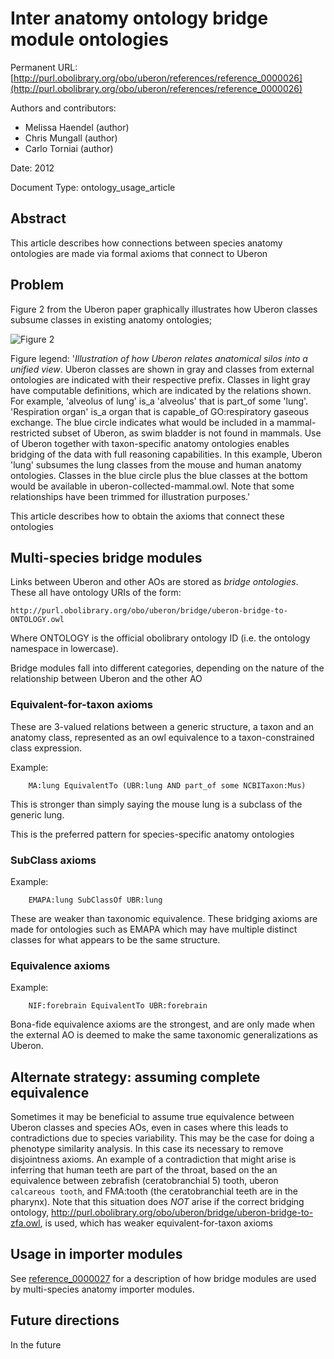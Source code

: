 # Inter anatomy ontology bridge module ontologies


Permanent URL: [http://purl.obolibrary.org/obo/uberon/references/reference_0000026](http://purl.obolibrary.org/obo/uberon/references/reference_0000026)

Authors and contributors:

 * Melissa Haendel (author)
 * Chris Mungall (author)
 * Carlo Torniai (author)

Date: 2012

Document Type: ontology_usage_article

## Abstract
This article describes how connections between species anatomy ontologies are made via formal axioms that connect to Uberon


## Problem

Figure 2 from the Uberon paper graphically illustrates how Uberon
classes subsume classes in existing anatomy ontologies;

![Figure 2](http://www.ncbi.nlm.nih.gov/pmc/articles/instance/3334586/bin/gb-2012-13-1-r5-2.jpg)

Figure legend: '*Illustration of how Uberon relates anatomical silos into a unified view*.
Uberon classes are shown in gray and classes
from external ontologies are indicated with their respective
prefix. Classes in light gray have computable definitions, which are
indicated by the relations shown. For example, 'alveolus of lung' is_a
'alveolus' that is part_of some 'lung'. 'Respiration organ' is_a organ
that is capable_of GO:respiratory gaseous exchange. The blue circle
indicates what would be included in a mammal-restricted subset of
Uberon, as swim bladder is not found in mammals. Use of Uberon
together with taxon-specific anatomy ontologies enables bridging of
the data with full reasoning capabilities. In this example, Uberon
'lung' subsumes the lung classes from the mouse and human anatomy
ontologies. Classes in the blue circle plus the blue classes at the
bottom would be available in uberon-collected-mammal.owl. Note that
some relationships have been trimmed for illustration purposes.'

This article describes how to obtain the axioms that connect these ontologies

## Multi-species bridge modules

Links between Uberon and other AOs are stored as *bridge
ontologies*. These all have ontology URIs of the form:

```http://purl.obolibrary.org/obo/uberon/bridge/uberon-bridge-to-ONTOLOGY.owl```

Where ONTOLOGY is the official obolibrary ontology ID (i.e. the ontology namespace in lowercase).

Bridge modules fall into different categories, depending on the nature of the relationship between Uberon and the other AO

### Equivalent-for-taxon axioms

These are 3-valued relations between a generic structure, a taxon and
an anatomy class, represented as an owl equivalence to a
taxon-constrained class expression.

Example:

```
    MA:lung EquivalentTo (UBR:lung AND part_of some NCBITaxon:Mus)
```

This is stronger than simply saying the mouse lung is a subclass of the generic lung.

This is the preferred pattern for species-specific anatomy ontologies

### SubClass axioms

Example:

```
    EMAPA:lung SubClassOf UBR:lung
```

These are weaker than taxonomic equivalence. These bridging axioms are
made for ontologies such as EMAPA which may have multiple distinct
classes for what appears to be the same structure.

### Equivalence axioms

Example:

```
    NIF:forebrain EquivalentTo UBR:forebrain
```

Bona-fide equivalence axioms are the strongest, and are only made when
the external AO is deemed to make the same taxonomic generalizations
as Uberon.

## Alternate strategy: assuming complete equivalence

Sometimes it may be beneficial to assume true equivalence between
Uberon classes and species AOs, even in cases where this leads to
contradictions due to species variability. This may be the case for
doing a phenotype similarity analysis. In this case its necessary to
remove disjointness axioms. An example of a contradiction that might
arise is inferring that human teeth are part of the throat, based on
the an equivalence between zebrafish (ceratobranchial 5) tooth, uberon
`calcareous tooth`, and FMA:tooth (the ceratobranchial teeth are in
the pharynx). Note that this situation does *NOT* arise if the correct
bridging ontology,
http://purl.obolibrary.org/obo/uberon/bridge/uberon-bridge-to-zfa.owl,
is used, which has weaker equivalent-for-taxon axioms

## Usage in importer modules

See
[reference_0000027](http://purl.obolibrary.org/obo/uberon/references/reference_0000027)
for a description of how bridge modules are used by multi-species
anatomy importer modules.

## Future directions

In the future



